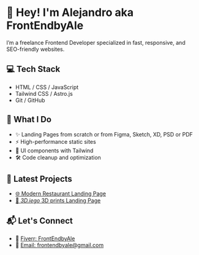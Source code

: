 # 👋 Hey! I'm Alejandro aka FrontEndbyAle

I’m a freelance Frontend Developer specialized in fast, responsive, and SEO-friendly websites.

## 💻 Tech Stack
- HTML / CSS / JavaScript
- Tailwind CSS / Astro.js
- Git / GitHub

## 🚀 What I Do
- ✨ Landing Pages from scratch or from Figma, Sketch, XD, PSD or PDF
- ⚡ High-performance static sites
- 🧩 UI components with Tailwind
- 🛠️ Code cleanup and optimization

## 🧪 Latest Projects
- [🌐 Modern Restaurant Landing Page](https://restomoderno.netlify.app)
- [🤖 *3D.iego* 3D prints Landing Page](https://3diego.netlify.app)

## 📬 Let's Connect
- 💼 [Fiverr: FrontEndbyAle](https://www.fiverr.com/frontendbyale)
- 📩 [Email: frontendbyale@gmail.com](mailto:frontendbyale@gmail.com)
